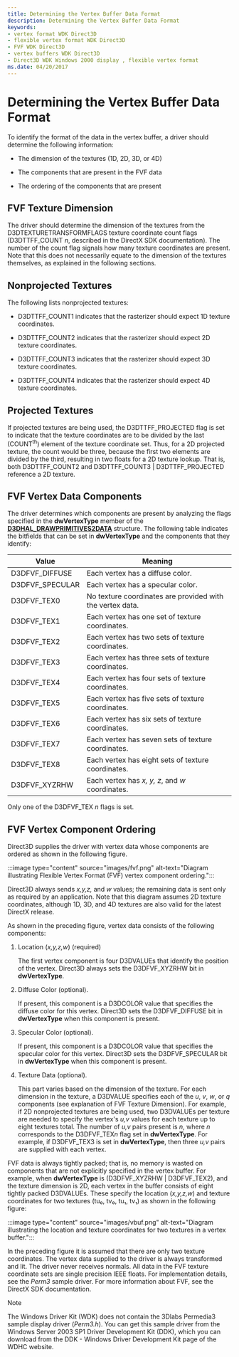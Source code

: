 ```yaml
---
title: Determining the Vertex Buffer Data Format
description: Determining the Vertex Buffer Data Format
keywords:
- vertex format WDK Direct3D
- flexible vertex format WDK Direct3D
- FVF WDK Direct3D
- vertex buffers WDK Direct3D
- Direct3D WDK Windows 2000 display , flexible vertex format
ms.date: 04/20/2017
---
```


# Determining the Vertex Buffer Data Format

To identify the format of the data in the vertex buffer, a driver should determine the following information:

* The dimension of the textures (1D, 2D, 3D, or 4D)

* The components that are present in the FVF data

* The ordering of the components that are present

## FVF Texture Dimension

The driver should determine the dimension of the textures from the D3DTEXTURETRANSFORMFLAGS texture coordinate count flags (D3DTTFF_COUNT *n*, described in the DirectX SDK documentation). The number of the count flag signals how many texture coordinates are present. Note that this does not necessarily equate to the dimension of the textures themselves, as explained in the following sections.

## Nonprojected Textures

The following lists nonprojected textures:

* D3DTTFF_COUNT1 indicates that the rasterizer should expect 1D texture coordinates.

* D3DTTFF_COUNT2 indicates that the rasterizer should expect 2D texture coordinates.

* D3DTTFF_COUNT3 indicates that the rasterizer should expect 3D texture coordinates.

* D3DTTFF_COUNT4 indicates that the rasterizer should expect 4D texture coordinates.

## Projected Textures

If projected textures are being used, the D3DTTFF_PROJECTED flag is set to indicate that the texture coordinates are to be divided by the last (COUNT<sup>th</sup>) element of the texture coordinate set. Thus, for a 2D projected texture, the count would be three, because the first two elements are divided by the third, resulting in two floats for a 2D texture lookup. That is, both D3DTTFF_COUNT2 and D3DTTFF_COUNT3 | D3DTTFF_PROJECTED reference a 2D texture.

## FVF Vertex Data Components

The driver determines which components are present by analyzing the flags specified in the **dwVertexType** member of the [**D3DHAL_DRAWPRIMITIVES2DATA**](/windows-hardware/drivers/ddi/d3dhal/ns-d3dhal-_d3dhal_drawprimitives2data) structure. The following table indicates the bitfields that can be set in **dwVertexType** and the components that they identify:

| Value | Meaning |
| ----- | ------- |
| D3DFVF_DIFFUSE | Each vertex has a diffuse color. |
| D3DFVF_SPECULAR | Each vertex has a specular color. |
| D3DFVF_TEX0 | No texture coordinates are provided with the vertex data. |
| D3DFVF_TEX1 | Each vertex has one set of texture coordinates. |
| D3DFVF_TEX2 | Each vertex has two sets of texture coordinates. |
| D3DFVF_TEX3 | Each vertex has three sets of texture coordinates. |
| D3DFVF_TEX4 | Each vertex has four sets of texture coordinates. |
| D3DFVF_TEX5 | Each vertex has five sets of texture coordinates. |
| D3DFVF_TEX6 | Each vertex has six sets of texture coordinates. |
| D3DFVF_TEX7 | Each vertex has seven sets of texture coordinates. |
| D3DFVF_TEX8 | Each vertex has eight sets of texture coordinates. |
| D3DFVF_XYZRHW | Each vertex has *x, y, z*, and *w* coordinates. |

Only one of the D3DFVF_TEX *n* flags is set.

## FVF Vertex Component Ordering

Direct3D supplies the driver with vertex data whose components are ordered as shown in the following figure.

:::image type="content" source="images/fvf.png" alt-text="Diagram illustrating Flexible Vertex Format (FVF) vertex component ordering.":::

Direct3D always sends *x,y,z,* and *w* values; the remaining data is sent only as required by an application. Note that this diagram assumes 2D texture coordinates, although 1D, 3D, and 4D textures are also valid for the latest DirectX release.

As shown in the preceding figure, vertex data consists of the following components:

1. Location (*x,y,z,w*) (required)

   The first vertex component is four D3DVALUEs that identify the position of the vertex. Direct3D always sets the D3DFVF_XYZRHW bit in **dwVertexType**.

2. Diffuse Color (optional).

    If present, this component is a D3DCOLOR value that specifies the diffuse color for this vertex. Direct3D sets the D3DFVF_DIFFUSE bit in **dwVertexType** when this component is present.

3. Specular Color (optional).

    If present, this component is a D3DCOLOR value that specifies the specular color for this vertex. Direct3D sets the D3DFVF_SPECULAR bit in **dwVertexType** when this component is present.

4. Texture Data (optional).

    This part varies based on the dimension of the texture. For each dimension in the texture, a D3DVALUE specifies each of the *u*, *v*, *w*, or *q* components (see explanation of FVF Texture Dimension). For example, if 2D nonprojected textures are being used, two D3DVALUEs per texture are needed to specify the vertex's *u,v* values for each texture up to eight textures total. The number of *u,v* pairs present is *n*, where *n* corresponds to the D3DFVF_TEX*n* flag set in **dwVertexType**. For example, if D3DFVF_TEX3 is set in **dwVertexType**, then three *u,v* pairs are supplied with each vertex.

FVF data is always tightly packed; that is, no memory is wasted on components that are not explicitly specified in the vertex buffer. For example, when **dwVertexType** is (D3DFVF_XYZRHW | D3DFVF_TEX2), and the texture dimension is 2D, each vertex in the buffer consists of eight tightly packed D3DVALUEs. These specify the location (*x,y,z,w*) and texture coordinates for two textures (tu₀, tv₀, tu₁, tv₁) as shown in the following figure:

:::image type="content" source="images/vbuf.png" alt-text="Diagram illustrating the location and texture coordinates for two textures in a vertex buffer.":::

In the preceding figure it is assumed that there are only two texture coordinates. The vertex data supplied to the driver is always transformed and lit. The driver never receives normals. All data in the FVF texture coordinate sets are single precision IEEE floats. For implementation details, see the *Perm3* sample driver. For more information about FVF, see the DirectX SDK documentation.

> [!NOTE]
> The Windows Driver Kit (WDK) does not contain the 3Dlabs Permedia3 sample display driver (*Perm3.h*). You can get this sample driver from the Windows Server 2003 SP1 Driver Development Kit (DDK), which you can download from the DDK - Windows Driver Development Kit page of the WDHC website.
